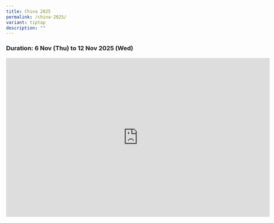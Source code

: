 ```yaml
---
title: China 2025
permalink: /china-2025/
variant: tiptap
description: ""
---
```

<h3>Duration: 6 Nov (Thu) to 12 Nov 2025 (Wed)</h3>
<div class="iframe-wrapper">
<iframe height="434" width="720" allowfullscreen="true" frameborder="0" src="https://docs.google.com/presentation/d/e/2PACX-1vTdvFrrYBio--a0ypLBCSjGZJQ882pjWBoUnmUWlJ_DMvQ4ttJ9bjLTuVkq1Iwtx5svTz3xXfyE7vNW/pubembed?start=false&amp;loop=false&amp;delayms=3000"></iframe>
</div>
<p></p>